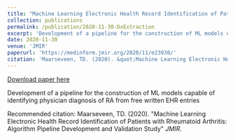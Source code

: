 ```yaml
---
title: "Machine Learning Electronic Health Record Identification of Patients with Rheumatoid Arthritis: Algorithm Pipeline Development and Validation Study"
collection: publications
permalink: /publication/2020-11-30-DxExtraction
excerpt: 'Development of a pipeline for the construction of ML models capable of identifying physician diagnosis of RA from free written EHR entries'
date: 2020-11-30
venue: 'JMIR'
paperurl: 'https://medinform.jmir.org/2020/11/e23930/'
citation: 'Maarseveen, TD. (2020). &quot;Machine Learning Electronic Health Record Identification of Patients with Rheumatoid Arthritis: Algorithm Pipeline Development and Validation Study&quot; <i>JMIR</i>.'
---
```


<a href='https://medinform.jmir.org/2020/11/e23930/'>Download paper here</a>

Development of a pipeline for the construction of ML models capable of identifying physician diagnosis of RA from free written EHR entries

Recommended citation: Maarseveen, TD. (2020). "Machine Learning Electronic Health Record Identification of Patients with Rheumatoid Arthritis: Algorithm Pipeline Development and Validation Study" <i>JMIR</i>.